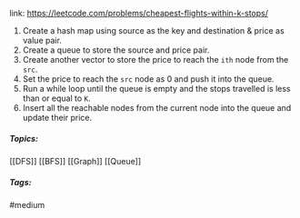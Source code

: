 link: https://leetcode.com/problems/cheapest-flights-within-k-stops/

1. Create a hash map using source as the key and destination & price as value pair. 
2. Create a queue to store the source and price pair. 
3. Create another vector to store the price to reach the `ith` node from the `src`.
4. Set the price to reach the `src` node as 0 and push it into the queue. 
5. Run a while loop until the queue is empty and the stops travelled is less than or equal to `K`.
6. Insert all the reachable nodes from the current node into the queue and update their price. 

##### Topics:
[[DFS]] [[BFS]] [[Graph]] [[Queue]]

##### Tags:
#medium 
